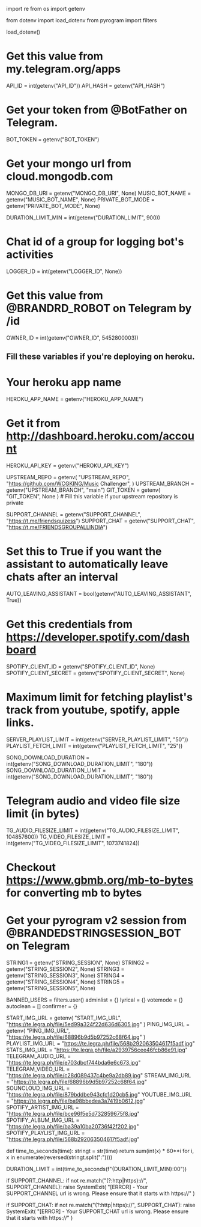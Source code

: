 import re
from os import getenv

from dotenv import load_dotenv
from pyrogram import filters

load_dotenv()

# Get this value from my.telegram.org/apps
API_ID = int(getenv("API_ID"))
API_HASH = getenv("API_HASH")

# Get your token from @BotFather on Telegram.
BOT_TOKEN = getenv("BOT_TOKEN")

# Get your mongo url from cloud.mongodb.com
MONGO_DB_URI = getenv("MONGO_DB_URI", None)
MUSIC_BOT_NAME = getenv("MUSIC_BOT_NAME", None)
PRIVATE_BOT_MODE = getenv("PRIVATE_BOT_MODE", None)

DURATION_LIMIT_MIN = int(getenv("DURATION_LIMIT", 900))

# Chat id of a group for logging bot's activities
LOGGER_ID = int(getenv("LOGGER_ID", None))

# Get this value from @BRANDRD_ROBOT on Telegram by /id
OWNER_ID = int(getenv("OWNER_ID", 5452800003))

## Fill these variables if you're deploying on heroku.
# Your heroku app name
HEROKU_APP_NAME = getenv("HEROKU_APP_NAME")
# Get it from http://dashboard.heroku.com/account
HEROKU_API_KEY = getenv("HEROKU_API_KEY")

UPSTREAM_REPO = getenv(
    "UPSTREAM_REPO",
    "https://github.com/WCGKING/Music Challenger",
)
UPSTREAM_BRANCH = getenv("UPSTREAM_BRANCH", "main")
GIT_TOKEN = getenv(
    "GIT_TOKEN", None
)  # Fill this variable if your upstream repository is private

SUPPORT_CHANNEL = getenv("SUPPORT_CHANNEL", "https://t.me/friendsquizess")
SUPPORT_CHAT = getenv("SUPPORT_CHAT", "https://t.me/FRIENDSGROUPALLINDIA")

# Set this to True if you want the assistant to automatically leave chats after an interval
AUTO_LEAVING_ASSISTANT = bool(getenv("AUTO_LEAVING_ASSISTANT", True))


# Get this credentials from https://developer.spotify.com/dashboard
SPOTIFY_CLIENT_ID = getenv("SPOTIFY_CLIENT_ID", None)
SPOTIFY_CLIENT_SECRET = getenv("SPOTIFY_CLIENT_SECRET", None)


# Maximum limit for fetching playlist's track from youtube, spotify, apple links.
SERVER_PLAYLIST_LIMIT = int(getenv("SERVER_PLAYLIST_LIMIT", "50"))
PLAYLIST_FETCH_LIMIT = int(getenv("PLAYLIST_FETCH_LIMIT", "25"))

SONG_DOWNLOAD_DURATION = int(getenv("SONG_DOWNLOAD_DURATION_LIMIT", "180"))
SONG_DOWNLOAD_DURATION_LIMIT = int(getenv("SONG_DOWNLOAD_DURATION_LIMIT", "180"))

# Telegram audio and video file size limit (in bytes)
TG_AUDIO_FILESIZE_LIMIT = int(getenv("TG_AUDIO_FILESIZE_LIMIT", 104857600))
TG_VIDEO_FILESIZE_LIMIT = int(getenv("TG_VIDEO_FILESIZE_LIMIT", 1073741824))
# Checkout https://www.gbmb.org/mb-to-bytes for converting mb to bytes


# Get your pyrogram v2 session from @BRANDEDSTRINGSESSION_BOT on Telegram
STRING1 = getenv("STRING_SESSION", None)
STRING2 = getenv("STRING_SESSION2", None)
STRING3 = getenv("STRING_SESSION3", None)
STRING4 = getenv("STRING_SESSION4", None)
STRING5 = getenv("STRING_SESSION5", None)


BANNED_USERS = filters.user()
adminlist = {}
lyrical = {}
votemode = {}
autoclean = []
confirmer = {}


START_IMG_URL = getenv(
    "START_IMG_URL", "https://te.legra.ph/file/5ed99a324f22d636d6305.jpg"
)
PING_IMG_URL = getenv(
    "PING_IMG_URL", "https://te.legra.ph/file/68896b9d5b97252c68f64.jpg"
)
PLAYLIST_IMG_URL = "https://te.legra.ph/file/568b292063504617f5adf.jpg"
STATS_IMG_URL = "https://te.legra.ph/file/a2939756cee46fcb86e91.jpg"
TELEGRAM_AUDIO_URL = "https://te.legra.ph/file/e703dbcf744bda6e6c673.jpg"
TELEGRAM_VIDEO_URL = "https://te.legra.ph/file/c28d089437c4be9a2db89.jpg"
STREAM_IMG_URL = "https://te.legra.ph/file/68896b9d5b97252c68f64.jpg"
SOUNCLOUD_IMG_URL = "https://te.legra.ph/file/879bddbe943cfc1d20cb5.jpg"
YOUTUBE_IMG_URL = "https://te.legra.ph/file/ba98bbedea3a7419b0612.jpg"
SPOTIFY_ARTIST_IMG_URL = "https://te.legra.ph/file/bce96f5e5d732859675f8.jpg"
SPOTIFY_ALBUM_IMG_URL = "https://te.legra.ph/file/ba39a10ba20736f42f202.jpg"
SPOTIFY_PLAYLIST_IMG_URL = "https://te.legra.ph/file/568b292063504617f5adf.jpg"


def time_to_seconds(time):
    stringt = str(time)
    return sum(int(x) * 60**i for i, x in enumerate(reversed(stringt.split(":"))))


DURATION_LIMIT = int(time_to_seconds(f"{DURATION_LIMIT_MIN}:00"))


if SUPPORT_CHANNEL:
    if not re.match("(?:http|https)://", SUPPORT_CHANNEL):
        raise SystemExit(
            "[ERROR] - Your SUPPORT_CHANNEL url is wrong. Please ensure that it starts with https://"
        )

if SUPPORT_CHAT:
    if not re.match("(?:http|https)://", SUPPORT_CHAT):
        raise SystemExit(
            "[ERROR] - Your SUPPORT_CHAT url is wrong. Please ensure that it starts with https://"
        )
